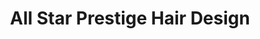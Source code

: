 ---
title: "All Star Prestige Hair Design"
url: /newmarket/all-star-prestige-hair-design/
shop: Friseur
---